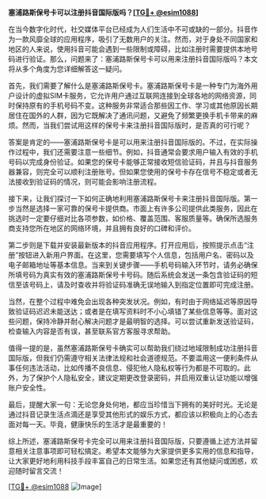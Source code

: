 **塞浦路斯保号卡可以注册抖音国际版吗？[[TG💪+ @esim1088](https://t.me/s/esim1088)]**

在当今数字化时代，社交媒体平台已经成为人们生活中不可或缺的一部分。抖音作为一款风靡全球的应用程序，吸引了无数用户的关注。然而，对于身处不同国家和地区的人来说，使用抖音可能会遇到一些限制或障碍，比如注册时需要提供本地号码进行验证。那么，问题来了：塞浦路斯保号卡可以用来注册抖音国际版吗？本文将从多个角度为您详细解答这一疑问。

首先，我们需要了解什么是塞浦路斯保号卡。塞浦路斯保号卡是一种专门为海外用户设计的虚拟SIM卡服务，它允许用户通过互联网连接到全球各地的网络资源，同时保持原有的手机号码不变。这种服务非常适合那些因工作、学习或其他原因长期居住在国外的人群，因为它既解决了通讯问题，又避免了频繁更换手机卡带来的麻烦。然而，当我们尝试用这样的保号卡来注册抖音国际版时，是否真的可行呢？

答案是肯定的——塞浦路斯保号卡是可以用来注册抖音国际版的。不过，在实际操作过程中，我们还需要注意一些细节。例如，抖音通常会要求用户输入有效的手机号码以完成身份验证。如果您的保号卡能够正常接收短信验证码，并且与抖音服务器兼容，则完全可以顺利注册账号。但如果您使用的保号卡存在信号不稳定或者无法接收到验证码的情况，则可能会影响注册流程。

接下来，让我们探讨一下如何正确地利用塞浦路斯保号卡来注册抖音国际版。第一步当然是选择一家可靠的保号卡提供商。市面上有许多公司提供此类服务，因此在挑选时一定要仔细对比各项参数，如价格、覆盖范围、客服质量等。确保所选服务商支持您所在地区的网络环境，并且拥有良好的口碑和评价。

第二步则是下载并安装最新版本的抖音应用程序。打开应用后，按照提示点击“注册”按钮进入新用户界面。在这里，您需要填写个人信息，包括用户名、密码以及电子邮箱地址等基本信息。当来到关键步骤——手机号码输入环节时，请务必确保所填号码为真实有效的塞浦路斯保号卡号码。随后系统会发送一条包含验证码的短信至该号码上，请及时查收并将验证码准确无误地输入到指定位置即可完成注册。

当然，在整个过程中难免会出现各种突发状况。例如，有时由于网络延迟等原因导致验证码迟迟未能送达；或者是在填写资料时不小心填错了某些信息等等。面对这些问题，保持冷静并耐心解决问题才是最明智的选择。可以尝试重新发送验证码，检查输入内容是否有误，甚至联系官方客服寻求帮助。

值得一提的是，虽然塞浦路斯保号卡确实可以帮助我们绕过地域限制成功注册抖音国际版，但我们仍需遵守相关法律法规和社会道德规范。不要滥用这一便利条件从事任何违法活动，比如传播不良信息、侵犯他人隐私权等行为都是不可取的。此外，为了保护个人隐私安全，建议定期更改登录密码，并启用双重认证功能以增强账户安全性。

最后，提醒大家一句：无论您身处何地，都应当珍惜当下拥有的美好时光。无论是通过抖音记录生活点滴还是享受其他形式的娱乐方式，都应该以积极向上的心态去面对每一天。毕竟，健康快乐的生活才是最重要的！

综上所述，塞浦路斯保号卡完全可以用来注册抖音国际版，只要遵循上述方法并留意相关注意事项即可轻松搞定。希望本文能够为大家提供更多实用的信息和指导，让大家更好地利用科技手段丰富自己的日常生活。如果您还有其他疑问或困惑，欢迎随时留言交流！

[[TG💪+ @esim1088](https://t.me/s/esim1088) ![Image](https://i.postimg.cc/4NQfJmqS/Snipaste-2025-05-13-00-14-12.png)]